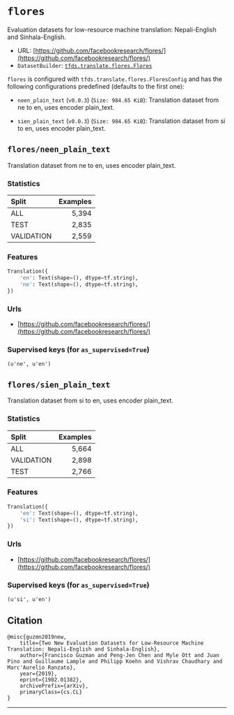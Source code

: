 <div itemscope itemtype="http://schema.org/Dataset">
  <div itemscope itemprop="includedInDataCatalog" itemtype="http://schema.org/DataCatalog">
    <meta itemprop="name" content="TensorFlow Datasets" />
  </div>
  <meta itemprop="name" content="flores" />
  <meta itemprop="description" content="Evaluation datasets for low-resource machine translation: Nepali-English and Sinhala-English.&#10;" />
  <meta itemprop="url" content="https://www.tensorflow.org/datasets/catalog/flores" />
  <meta itemprop="sameAs" content="https://github.com/facebookresearch/flores/" />
</div>

# `flores`

Evaluation datasets for low-resource machine translation: Nepali-English and
Sinhala-English.

*   URL:
    [https://github.com/facebookresearch/flores/](https://github.com/facebookresearch/flores/)
*   `DatasetBuilder`:
    [`tfds.translate.flores.Flores`](https://github.com/tensorflow/datasets/tree/master/tensorflow_datasets/translate/flores.py)

`flores` is configured with `tfds.translate.flores.FloresConfig` and has the
following configurations predefined (defaults to the first one):

*   `neen_plain_text` (`v0.0.3`) (`Size: 984.65 KiB`): Translation dataset from
    ne to en, uses encoder plain_text.

*   `sien_plain_text` (`v0.0.3`) (`Size: 984.65 KiB`): Translation dataset from
    si to en, uses encoder plain_text.

## `flores/neen_plain_text`

Translation dataset from ne to en, uses encoder plain_text.

### Statistics

Split      | Examples
:--------- | -------:
ALL        | 5,394
TEST       | 2,835
VALIDATION | 2,559

### Features

```python
Translation({
    'en': Text(shape=(), dtype=tf.string),
    'ne': Text(shape=(), dtype=tf.string),
})
```

### Urls

*   [https://github.com/facebookresearch/flores/](https://github.com/facebookresearch/flores/)

### Supervised keys (for `as_supervised=True`)

`(u'ne', u'en')`

## `flores/sien_plain_text`

Translation dataset from si to en, uses encoder plain_text.

### Statistics

Split      | Examples
:--------- | -------:
ALL        | 5,664
VALIDATION | 2,898
TEST       | 2,766

### Features

```python
Translation({
    'en': Text(shape=(), dtype=tf.string),
    'si': Text(shape=(), dtype=tf.string),
})
```

### Urls

*   [https://github.com/facebookresearch/flores/](https://github.com/facebookresearch/flores/)

### Supervised keys (for `as_supervised=True`)

`(u'si', u'en')`

## Citation
```
@misc{guzmn2019new,
    title={Two New Evaluation Datasets for Low-Resource Machine Translation: Nepali-English and Sinhala-English},
    author={Francisco Guzman and Peng-Jen Chen and Myle Ott and Juan Pino and Guillaume Lample and Philipp Koehn and Vishrav Chaudhary and Marc'Aurelio Ranzato},
    year={2019},
    eprint={1902.01382},
    archivePrefix={arXiv},
    primaryClass={cs.CL}
}
```

--------------------------------------------------------------------------------
